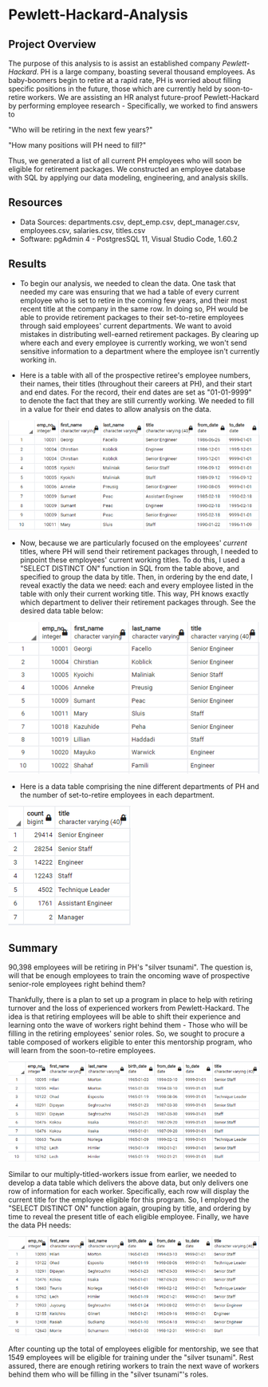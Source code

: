 # Pewlett-Hackard-Analysis

## Project Overview
The purpose of this analysis to is assist an established company *Pewlett-Hackard*. PH is a large company, boasting several thousand employees. As baby-boomers begin to retire at a rapid rate, PH is worried about filling specific positions in the future, those which are currently held by soon-to-retire workers.
We are assisting an HR analyst future-proof Pewlett-Hackard by performing employee research - Specifically, we worked to find answers to 

"Who will be retiring in the next few years?" 

"How many positions will PH need to fill?"

Thus, we generated a list of all current PH employees who will soon be eligible for retirement packages. We constructed an employee database with SQL by applying our data modeling, engineering, and analysis skills.

## Resources
- Data Sources: departments.csv, dept_emp.csv, dept_manager.csv, employees.csv, salaries.csv, titles.csv
- Software: pgAdmin 4 - PostgresSQL 11, Visual Studio Code, 1.60.2

## Results
- To begin our analysis, we needed to clean the data. One task that needed my care was ensuring that we had a table of every current employee who is set to retire in the coming few years, and their most recent title at the company in the same row. In doing so, PH would be able to provide retirement packages to their set-to-retire employees through said employees' current departments. We want to avoid mistakes in distributing well-earned retirement packages. By clearing up where each and every employee is currently working, we won't send sensitive information to a department where the employee isn't currently working in.

- Here is a table with all of the prospective retiree's employee numbers, their names, their titles (throughout their careers at PH), and their start and end dates. For the record, their end dates are set as "01-01-9999" to denote the fact that they are still currently working. We needed to fill in a value for their end dates to allow analysis on the data. 

![Retirement Titles](Resources/retirement_titles.png)

- Now, because we are particularly focused on the employees' *current* titles, where PH will send their retirement packages through, I needed to pinpoint these employees' current working titles. To do this, I used a "SELECT DISTINCT ON" function in SQL from the table above, and specified to group the data by title. Then, in ordering by the end date, I reveal exactly the data we need: each and every employee listed in the table with only their current working title. This way, PH knows exactly which department to deliver their retirement packages through. See the desired data table below:

![Unique Titles](Resources/unique_titles.png)

- Here is a data table comprising the nine different departments of PH and the number of set-to-retire employees in each department.

![Retiring Titles](Resources/retiring_titles.png)

## Summary
90,398 employees will be retiring in PH's "silver tsunami". The question is, will that be enough employees to train the oncoming wave of prospective senior-role employees right behind them?

Thankfully, there is a plan to set up a program in place to help with retiring turnover and the loss of experienced workers from Pewlett-Hackard. The idea is that retiring employees will be able to shift their experience and learning onto the wave of workers right behind them - Those who will be filling in the retiring employees' senior roles. So, we sought to procure a table composed of workers eligible to enter this mentorship program, who will learn from the soon-to-retire employees.

![Mentorship Eligibility (Non-Descript Titles)](Resources/mentorship_eligibility_non_distinct_titles.png)

Similar to our multiply-titled-workers issue from earlier, we needed to develop a data table which delivers the above data, but only delivers one row of information for each worker. Specifically, each row will display the current title for the employee eligible for this program. So, I employed the "SELECT DISTINCT ON" function again, grouping by title, and ordering by time to reveal the present title of each eligible employee. Finally, we have the data PH needs:

![Mentorship Eligibility](Resources/mentorship_eligibility.png)

After counting up the total of employees eligible for mentorship, we see that 1549 employees will be eligible for training under the "silver tsunami". Rest assured, there are enough retiring workers to train the next wave of workers behind them who will be filling in the "silver tsunami"'s roles.
